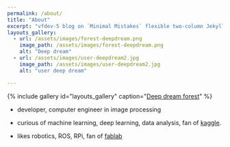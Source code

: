 ```yaml
---
permalink: /about/
title: "About"
excerpt: "vfdev-5 blog on `Minimal Mistakes` flexible two-column Jekyll theme."
layouts_gallery:
  - url: /assets/images/forest-deepdream.png
    image_path: /assets/images/forest-deepdream.png
    alt: "Deep dream"
  - url: /assets/images/user-deepdream2.jpg
    image_path: /assets/images/user-deepdream2.jpg
    alt: "user deep dream"

---
```


{% include gallery id="layouts_gallery" caption="[Deep dream forest](https://deepdreamgenerator.com/ddream/c892cf249f)" %}


- developer, computer engineer in image processing

- curious of machine learning, deep learning, data analysis, fan of [kaggle](https://www.kaggle.com/vfdev5).

- likes robotics, ROS, RPi, fan of [fablab](https://www.fablabs.io/labs/artilectfablab)
